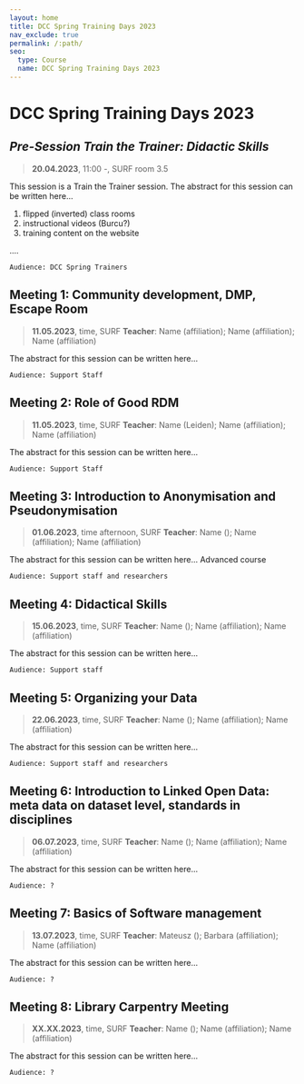 ```yaml
---
layout: home
title: DCC Spring Training Days 2023
nav_exclude: true
permalink: /:path/
seo:
  type: Course
  name: DCC Spring Training Days 2023
---
```


# DCC Spring Training Days 2023

## *Pre-Session Train the Trainer: Didactic Skills*

>  **20.04.2023**, 11:00 -, SURF room 3.5

This session is a Train the Trainer session. The abstract for this session can be written here...

1. flipped (inverted) class rooms
2. instructional videos (Burcu?)
3. training content on the website

....

    Audience: DCC Spring Trainers

## Meeting 1: Community development, DMP, Escape Room

>  **11.05.2023**, time, SURF
>  **Teacher**: Name (affiliation); Name (affiliation); Name (affiliation)

The abstract for this session can be written here...


    Audience: Support Staff

## Meeting 2: Role of Good RDM 

>  **11.05.2023**, time, SURF
>  **Teacher**: Name (Leiden); Name (affiliation); Name (affiliation)

The abstract for this session can be written here...


    Audience: Support Staff

## Meeting 3: Introduction to Anonymisation and Pseudonymisation

>  **01.06.2023**, time afternoon, SURF
>  **Teacher**: Name (); Name (affiliation); Name (affiliation)

The abstract for this session can be written here... Advanced course

    Audience: Support staff and researchers

## Meeting 4: Didactical Skills

>  **15.06.2023**, time, SURF
>  **Teacher**: Name (); Name (affiliation); Name (affiliation)

The abstract for this session can be written here... 


    Audience: Support staff

## Meeting 5: Organizing your Data

>  **22.06.2023**, time, SURF
>  **Teacher**: Name (); Name (affiliation); Name (affiliation)

The abstract for this session can be written here... 


    Audience: Support staff and researchers

## Meeting 6: Introduction to Linked Open Data: meta data on dataset level, standards in disciplines

>  **06.07.2023**, time, SURF
>  **Teacher**: Name (); Name (affiliation); Name (affiliation)

The abstract for this session can be written here... 


    Audience: ?

## Meeting 7: Basics of Software management

>  **13.07.2023**, time, SURF
>  **Teacher**: Mateusz (); Barbara (affiliation); Name (affiliation)

The abstract for this session can be written here... 


    Audience: ?

## Meeting 8: Library Carpentry Meeting

>  **XX.XX.2023**, time, SURF
>  **Teacher**: Name (); Name (affiliation); Name (affiliation)

The abstract for this session can be written here... 


    Audience: ?

